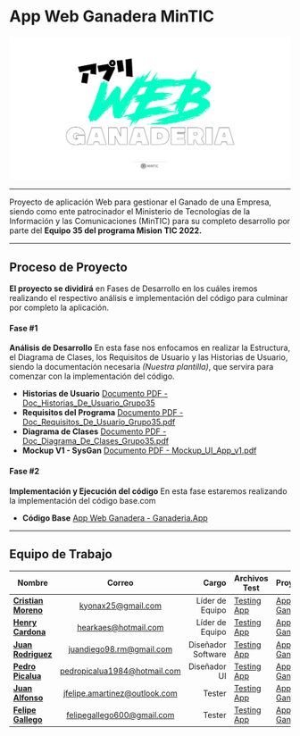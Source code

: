 # App Web Ganadera MinTIC

<p align="center">
  <img src="https://github.com/Kyonax/app-web-ganadera/blob/main/misc/Github/Images/Image_Github_App_Web.png">
    <br>    
</p>

---

Proyecto de aplicación Web para gestionar el Ganado de una Empresa, siendo como ente patrocinador el Ministerio de Tecnologías de la Información y las Comunicaciones (MinTIC) para
su completo desarrollo por parte del **Equipo 35 del programa Mision TIC 2022.**

---

## Proceso de Proyecto

**El proyecto se dividirá** en Fases de Desarrollo en los cuáles iremos realizando el respectivo análisis e implementación del código para culminar por completo la aplicación.

#### Fase #1

**Análisis de Desarrollo** En esta fase nos enfocamos en realizar la Estructura, el Diagrama de Clases, los Requisitos de Usuario y las Historias de Usuario, siendo la documentación necesaria _(Nuestra plantilla)_, que servira para comenzar con la implementación del código.

- **Historias de Usuario** [Documento PDF - Doc_Historias_De_Usuario_Grupo35](https://github.com/Kyonax/app-web-ganadera/blob/main/misc/DocumentaciónSW/Doc_Historias_De_Usuario_Grupo35.pdf)
- **Requisitos del Programa** [Documento PDF - Doc_Requisitos_De_Usuario_Grupo35.pdf](https://github.com/Kyonax/app-web-ganadera/blob/main/misc/DocumentaciónSW/Doc_Requisitos_De_Usuario_Grupo35.pdf)
- **Diagrama de Clases** [Documento PDF - Doc_Diagrama_De_Clases_Grupo35.pdf](https://github.com/Kyonax/app-web-ganadera/blob/main/misc/DocumentaciónSW/Doc_Diagrama_De_Clases_Grupo35.pdf)
- **Mockup V1 - SysGan** [Documento PDF - Mockup_UI_App_v1.pdf](https://github.com/Kyonax/app-web-ganadera/blob/main/misc/EstructuraUI/Mockup_UI_App_v1.pdf)

#### Fase #2

**Implementación y Ejecución del código** En esta fase estaremos realizando la implementación del código base.com

- **Código Base** [App Web Ganadera - Ganaderia.App](https://github.com/Kyonax/app-web-ganadera/tree/main/src/Ganaderia.App)

---

## Equipo de Trabajo

| Nombre                                                        |            Correo             |              Cargo | Archivos Test                                                                            | Proyectos                                                              |
| ------------------------------------------------------------- | :---------------------------: | -----------------: | ---------------------------------------------------------------------------------------- | ---------------------------------------------------------------------- |
| [**Cristian Moreno**](https://github.com/Kyonax)              |      kyonax25@gmail.com       |    Líder de Equipo | [Testing App](https://github.com/Kyonax/app-web-ganadera/tree/main/test/Cristian_Moreno) | [App Ganadera](https://github.com/Kyonax/app-web-ganadera/projects/1)  |
| [**Henry Cardona**](https://github.com/elivervilla)           |     hearkaes@hotmail.com      |    Líder de Equipo | [Testing App](https://github.com/Kyonax/app-web-ganadera/tree/main/test/Henry_Cardona)   | [App Ganadera](https://github.com/ppicalua/Grupo35_Equipo1/projects/1) |
| [**Juan Rodriguez**](https://github.com/JuanDiegoRM)          |   juandiego98.rm@gmail.com    | Diseñador Software | [Testing App](https://github.com/Kyonax/app-web-ganadera/tree/main/test/Juan_Diego)      | [App Ganadera](https://github.com/Kyonax/app-web-ganadera/projects/1)  |
| [**Pedro Picalua**](https://github.com/ppicalua)              | pedropicalua1984@hotmail.com  |       Diseñador UI | [Testing App](https://github.com/Kyonax/app-web-ganadera/tree/main/test/Pedro_Picalua)   | [App Ganadera](https://github.com/ppicalua/Grupo35_Equipo1/projects/1) |
| [**Juan Alfonso**](https://github.com/JFMD1028)               | jfelipe.amartinez@outlook.com |             Tester | [Testing App](https://github.com/Kyonax/app-web-ganadera/tree/main/test/Juan_Felipe)     | [App Ganadera](https://github.com/Kyonax/app-web-ganadera/projects/1)  |
| [**Felipe Gallego**](https://github.com/felipegallegoramirez) |  felipegallego600@gmail.com   |             Tester | [Testing App](https://github.com/Kyonax/app-web-ganadera/tree/main/test/Felipe_Gallego)  | [App Ganadera](https://github.com/ppicalua/Grupo35_Equipo1/projects/1) |
